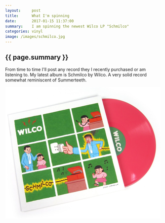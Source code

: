 ```yaml
---
layout:     post
title:      What I'm spinning
date:       2017-01-15 11:37:00
summary:    I am spinning the newest Wilco LP "Schmilco"
categories: vinyl
image: /images/schmilco.jpg
---
```


## {{ page.summary }}

From time to time I'll post any record they I recently purchased or am listening to. My latest album is Schmilco by Wilco. A very solid record somewhat reminiscent of Summerteeth.

[![Schmilco](/images/schmilco.jpg)](http://wilcoworld.net/music/schmilco/)
